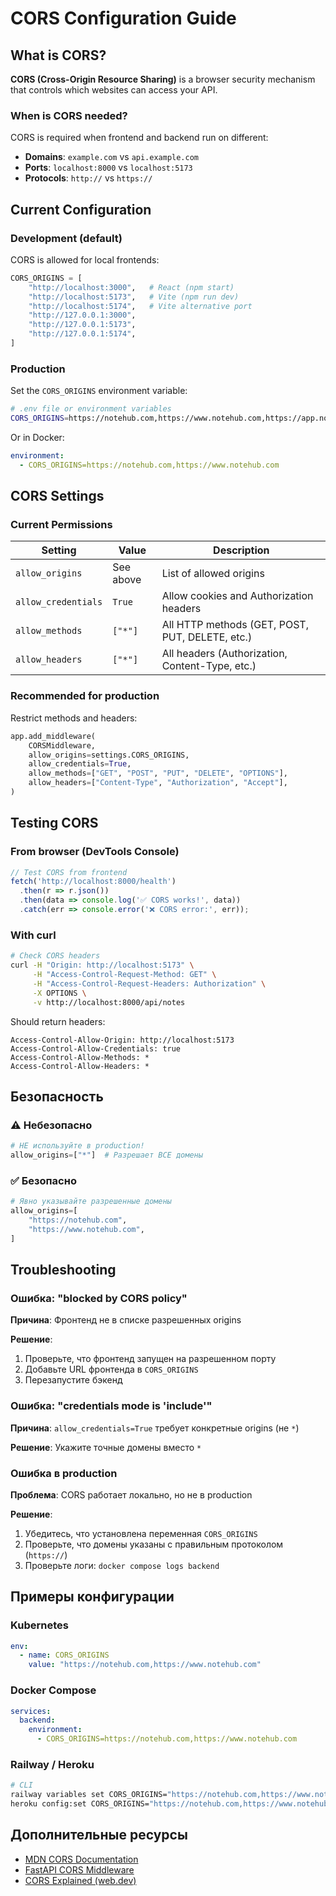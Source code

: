 # CORS Configuration Guide

## What is CORS?

**CORS (Cross-Origin Resource Sharing)** is a browser security mechanism that controls which websites can access your API.

### When is CORS needed?

CORS is required when frontend and backend run on different:
- **Domains**: `example.com` vs `api.example.com`
- **Ports**: `localhost:8000` vs `localhost:5173`
- **Protocols**: `http://` vs `https://`

## Current Configuration

### Development (default)

CORS is allowed for local frontends:
```python
CORS_ORIGINS = [
    "http://localhost:3000",   # React (npm start)
    "http://localhost:5173",   # Vite (npm run dev)
    "http://localhost:5174",   # Vite alternative port
    "http://127.0.0.1:3000",
    "http://127.0.0.1:5173",
    "http://127.0.0.1:5174",
]
```

### Production

Set the `CORS_ORIGINS` environment variable:

```bash
# .env file or environment variables
CORS_ORIGINS=https://notehub.com,https://www.notehub.com,https://app.notehub.com
```

Or in Docker:
```yaml
environment:
  - CORS_ORIGINS=https://notehub.com,https://www.notehub.com
```

## CORS Settings

### Current Permissions

| Setting | Value | Description |
|---------|-------|-------------|
| `allow_origins` | See above | List of allowed origins |
| `allow_credentials` | `True` | Allow cookies and Authorization headers |
| `allow_methods` | `["*"]` | All HTTP methods (GET, POST, PUT, DELETE, etc.) |
| `allow_headers` | `["*"]` | All headers (Authorization, Content-Type, etc.) |

### Recommended for production

Restrict methods and headers:

```python
app.add_middleware(
    CORSMiddleware,
    allow_origins=settings.CORS_ORIGINS,
    allow_credentials=True,
    allow_methods=["GET", "POST", "PUT", "DELETE", "OPTIONS"],
    allow_headers=["Content-Type", "Authorization", "Accept"],
)
```

## Testing CORS

### From browser (DevTools Console)

```javascript
// Test CORS from frontend
fetch('http://localhost:8000/health')
  .then(r => r.json())
  .then(data => console.log('✅ CORS works!', data))
  .catch(err => console.error('❌ CORS error:', err));
```

### With curl

```bash
# Check CORS headers
curl -H "Origin: http://localhost:5173" \
     -H "Access-Control-Request-Method: GET" \
     -H "Access-Control-Request-Headers: Authorization" \
     -X OPTIONS \
     -v http://localhost:8000/api/notes
```

Should return headers:
```
Access-Control-Allow-Origin: http://localhost:5173
Access-Control-Allow-Credentials: true
Access-Control-Allow-Methods: *
Access-Control-Allow-Headers: *
```

## Безопасность

### ⚠️ Небезопасно

```python
# НЕ используйте в production!
allow_origins=["*"]  # Разрешает ВСЕ домены
```

### ✅ Безопасно

```python
# Явно указывайте разрешенные домены
allow_origins=[
    "https://notehub.com",
    "https://www.notehub.com",
]
```

## Troubleshooting

### Ошибка: "blocked by CORS policy"

**Причина**: Фронтенд не в списке разрешенных origins

**Решение**:
1. Проверьте, что фронтенд запущен на разрешенном порту
2. Добавьте URL фронтенда в `CORS_ORIGINS`
3. Перезапустите бэкенд

### Ошибка: "credentials mode is 'include'"

**Причина**: `allow_credentials=True` требует конкретные origins (не `*`)

**Решение**: Укажите точные домены вместо `*`

### Ошибка в production

**Проблема**: CORS работает локально, но не в production

**Решение**:
1. Убедитесь, что установлена переменная `CORS_ORIGINS`
2. Проверьте, что домены указаны с правильным протоколом (`https://`)
3. Проверьте логи: `docker compose logs backend`

## Примеры конфигурации

### Kubernetes

```yaml
env:
  - name: CORS_ORIGINS
    value: "https://notehub.com,https://www.notehub.com"
```

### Docker Compose

```yaml
services:
  backend:
    environment:
      - CORS_ORIGINS=https://notehub.com,https://www.notehub.com
```

### Railway / Heroku

```bash
# CLI
railway variables set CORS_ORIGINS="https://notehub.com,https://www.notehub.com"
heroku config:set CORS_ORIGINS="https://notehub.com,https://www.notehub.com"
```

## Дополнительные ресурсы

- [MDN CORS Documentation](https://developer.mozilla.org/en-US/docs/Web/HTTP/CORS)
- [FastAPI CORS Middleware](https://fastapi.tiangolo.com/tutorial/cors/)
- [CORS Explained (web.dev)](https://web.dev/cross-origin-resource-sharing/)
